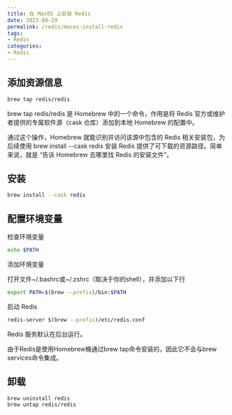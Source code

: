 ```yaml
---
title: 在 MacOS 上安装 Redis
date: 2023-08-29
permalink: /redis/macos-install-redis
tags:
- Redis
categories:
- Redis
---
```


## 添加资源信息

```bash
brew tap redis/redis
```

brew tap redis/redis 是 Homebrew 中的一个命令，作用是将 Redis 官方或维护者提供的专属软件源（cask 仓库）添加到本地 Homebrew 的配置中。

通过这个操作，Homebrew 就能识别并访问该源中包含的 Redis 相关安装包，为后续使用 brew install --cask redis 安装 Redis 提供了可下载的资源路径。简单来说，就是 “告诉 Homebrew 去哪里找 Redis 的安装文件”。

## 安装

```bash
brew install --cask redis
```

## 配置环境变量

检查环境变量

```bash
echo $PATH
```

添加环境变量

打开文件~/.bashrc或~/.zshrc（取决于你的shell），并添加以下行

```bash
export PATH=$(brew --prefix)/bin:$PATH
```

启动 Redis 

```bash
redis-server $(brew --prefix)/etc/redis.conf
```

Redis 服务默认在后台运行。

由于Redis是使用Homebrew桶通过brew tap命令安装的，因此它不会与brew services命令集成。

## 卸载

```bash
brew uninstall redis
brew untap redis/redis
```

